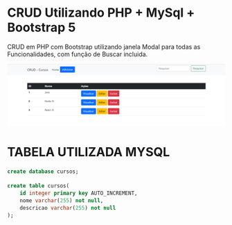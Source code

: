 # CRUD Utilizando PHP + MySql + Bootstrap 5

CRUD em PHP com Bootstrap utilizando janela Modal para todas as Funcionalidades, com função de Buscar incluida.

![Screenshot](Home.png)

# TABELA UTILIZADA MYSQL
```sql
create database cursos;

create table cursos(
    id integer primary key AUTO_INCREMENT,
    nome varchar(255) not null,
    descricao varchar(255) not null
);
```
